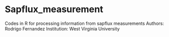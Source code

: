 # Sapflux_measurement
Codes in R for processing information from sapflux measurements 
Authors: Rodrigo Fernandez 
Institution: West Virginia University
